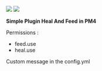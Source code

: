[![](https://poggit.pmmp.io/shield.state/Heal-Feed)](https://poggit.pmmp.io/p/Heal-Feed)
<a href="https://poggit.pmmp.io/p/Heal-Feed"><img src="https://poggit.pmmp.io/shield.state/Heal-Feed"></a>

**Simple Plugin Heal And Feed in PM4**

Permissions :
- feed.use
- heal.use

Custom message in the config.yml

